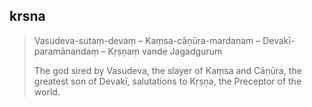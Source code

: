 ## krsna
> Vasudeva-sutaṃ-devaṃ – Kaṃsa-cāṇūra-mardanam – Devakī-paramānandaṃ – Kṛṣṇaṃ vande Jagadgurum
> 
> The god sired by Vasudeva, the slayer of Kaṃsa and Cāṇūra, the greatest son of Devakī, salutations to Kṛṣṇa, the Preceptor of the world.